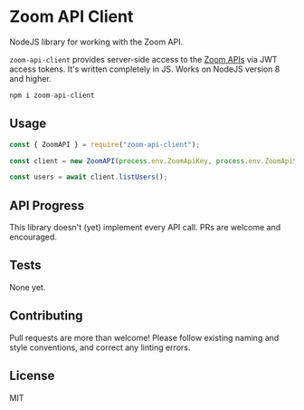 # Zoom API Client

NodeJS library for working with the Zoom API.

`zoom-api-client` provides server-side access to the [Zoom APIs](https://marketplace.zoom.us/docs/api-reference/introduction) via JWT access tokens. It's written completely in JS. Works on NodeJS version 8 and higher.

```js
npm i zoom-api-client
```

## Usage

```js
const { ZoomAPI } = require("zoom-api-client");

const client = new ZoomAPI(process.env.ZoomApiKey, process.env.ZoomApiSecret);

const users = await client.listUsers();
```

## API Progress

This library doesn't (yet) implement every API call. PRs are welcome and encouraged.

## Tests

None yet.

## Contributing

Pull requests are more than welcome! Please follow existing naming and style conventions, and correct any linting errors.

## License

MIT
